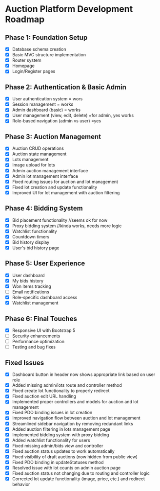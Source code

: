 # Auction Platform Development Roadmap

## Phase 1: Foundation Setup
- [x] Database schema creation
- [x] Basic MVC structure implementation
- [x] Router system
- [x] Homepage
- [x] Login/Register pages

## Phase 2: Authentication & Basic Admin
- [x] User authentication system  = wors
- [x] Session management = works
- [x] Admin dashboard (basic) = works
- [x] User management (view, edit, delete) =for admin, yes works
- [x] Role-based navigation (admin vs user) =yes

## Phase 3: Auction Management
- [x] Auction CRUD operations
- [x] Auction state management
- [x] Lots management
- [x] Image upload for lots
- [x] Admin auction management interface
- [x] Admin lot management interface
- [x] Fixed routing issues for auction and lot management
- [x] Fixed lot creation and update functionality
- [x] Improved UI for lot management with auction filtering

## Phase 4: Bidding System
- [x] Bid placement functionality //seems ok for now
- [x] Proxy bidding system //kinda works, needs more logic
- [x] Watchlist functionality 
- [x] Countdown timers
- [x] Bid history display
- [x] User's bid history page

## Phase 5: User Experience
- [x] User dashboard
- [x] My bids history
- [x] Won items tracking
- [ ] Email notifications
- [x] Role-specific dashboard access
- [x] Watchlist management

## Phase 6: Final Touches
- [x] Responsive UI with Bootstrap 5
- [ ] Security enhancements
- [ ] Performance optimization
- [ ] Testing and bug fixes

## Fixed Issues
- [x] Dashboard button in header now shows appropriate link based on user role
- [x] Added missing admin/lots route and controller method
- [x] Fixed create lot functionality to properly redirect
- [x] Fixed auction edit URL handling
- [x] Implemented proper controllers and models for auction and lot management
- [x] Fixed PDO binding issues in lot creation
- [x] Improved navigation flow between auction and lot management
- [x] Streamlined sidebar navigation by removing redundant links
- [x] Added auction filtering in lots management page
- [x] Implemented bidding system with proxy bidding
- [x] Added watchlist functionality for users
- [x] Fixed missing admin/bids view and controller
- [x] Fixed auction status updates to work automatically
- [x] Fixed visibility of draft auctions (now hidden from public view)
- [x] Fixed PDO binding in updateStatuses method
- [x] Resolved issue with lot counts on admin auction page
- [x] Fixed auction status not changing due to routing and controller logic
- [x] Corrected lot update functionality (image, price, etc.) and redirect behavior 